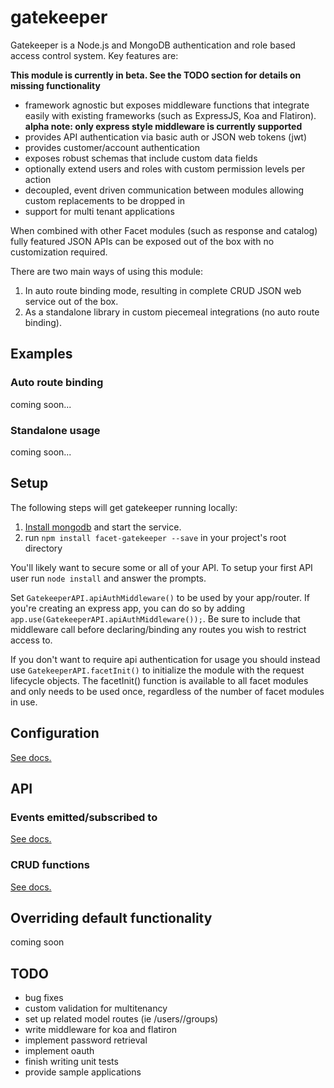 # gatekeeper

Gatekeeper is a Node.js and MongoDB authentication and role based access control system. Key features are:

**This module is currently in beta. See the TODO section for details on missing functionality**

* framework agnostic but exposes middleware functions that integrate easily with existing frameworks (such as ExpressJS, Koa and Flatiron). **alpha note: only express style middleware is currently supported**
* provides API authentication via basic auth or JSON web tokens (jwt)
* provides customer/account authentication
* exposes robust schemas that include custom data fields
* optionally extend users and roles with custom permission levels per action
* decoupled, event driven communication between modules allowing custom replacements to be dropped in
* support for multi tenant applications

When combined with other Facet modules (such as response and catalog) fully featured JSON APIs can be exposed out of the box with no customization required.

There are two main ways of using this module:

1. In auto route binding mode, resulting in complete CRUD JSON web service out of the box.
2. As a standalone library in custom piecemeal integrations (no auto route binding).


## Examples

### Auto route binding

coming soon...


### Standalone usage

coming soon...


## Setup

The following steps will get gatekeeper running locally:

1. [Install mongodb](http://docs.mongodb.org/manual/installation/) and start the service. 
2. run `npm install facet-gatekeeper --save` in your project's root directory

You'll likely want to secure some or all of your API. To setup your first API user  run `node install` and answer the prompts.

Set `GatekeeperAPI.apiAuthMiddleware()` to be used by your app/router. If you're creating an express app, you can do so by adding `app.use(GatekeeperAPI.apiAuthMiddleware());`. Be sure to include that middleware call before declaring/binding any routes you wish to restrict access to.

If you don't want to require api authentication for usage you should instead use `GatekeeperAPI.facetInit()` to initialize the module with the request lifecycle objects. The facetInit() function is available to all facet modules and only needs to be used once, regardless of the number of facet modules in use. 


## Configuration
[See docs.](https://github.com/facet/gatekeeper/tree/master/docs/config.md)

## API

### Events emitted/subscribed to

[See docs.](https://github.com/facet/gatekeeper/tree/master/docs/events.md)

### CRUD functions

[See docs.](https://github.com/facet/gatekeeper/tree/master/docs/crud.md)



## Overriding default functionality
coming soon



TODO
----------------
* bug fixes
* custom validation for multitenancy
* set up related model routes (ie /users/<id>/groups)
* write middleware for koa and flatiron
* implement password retrieval
* implement oauth
* finish writing unit tests
* provide sample applications
